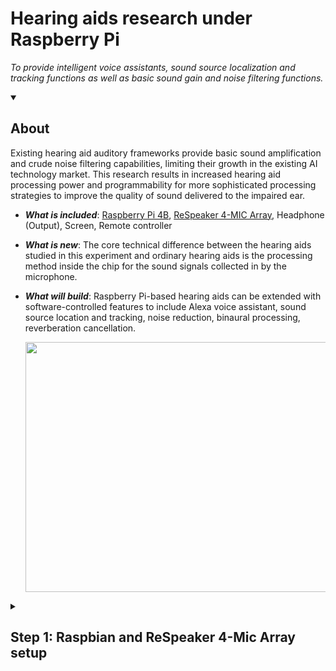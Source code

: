 <!--
  <<< Author notes: Header of the course >>>
  Include a 1280×640 image, course title in sentence case, and a concise description in emphasis.
  In your repository settings: enable template repository, add your 1280×640 social image, auto delete head branches.
  Add your open source license, GitHub uses Creative Commons Attribution 4.0 International.
-->

# Hearing aids research under Raspberry Pi

_To provide intelligent voice assistants, sound source localization and tracking functions as well as basic sound gain and noise filtering functions._

<!--
  <<< Author notes: Start of the course >>>
  Include start button, a note about Actions minutes,
  and tell the learner why they should take the course.
  Each step should be wrapped in <details>/<summary>, with an `id` set.
  The start <details> should have `open` as well.
  Do not use quotes on the <details> tag attributes.
-->

<details id=0 open>
<summary><h2>About</h2></summary>

Existing hearing aid auditory frameworks provide basic sound amplification and crude noise filtering capabilities, limiting their growth in the existing AI technology market. 
This research results in increased hearing aid processing power and programmability for more sophisticated processing strategies to improve the quality of sound delivered to the impaired ear.

- ***What is included***: [Raspberry Pi 4B](https://www.raspberrypi.com/products/raspberry-pi-4-model-b/), [ReSpeaker 4-MIC Array](https://wiki.seeedstudio.com/ReSpeaker_4_Mic_Array_for_Raspberry_Pi/), Headphone (Output), Screen, Remote controller
- ***What is new***: The core technical difference between the hearing aids studied in this experiment and ordinary hearing aids is the processing method inside the chip for the sound signals collected in by the microphone. 
- ***What will build***: Raspberry Pi-based hearing aids can be extended with software-controlled features to include Alexa voice assistant, sound source location and tracking, noise reduction, binaural processing, reverberation cancellation. 

  <div align=center><img width="876" height="400" src="https://github.com/WLi0777/Hearing-aids-research-under-Raspberry-Pi.io/blob/main/img/deliverable.png"/></div>

</details>

<details id=1>
<summary><h2>Step 1: Raspbian and ReSpeaker 4-Mic Array setup</h2></summary>
  
### :keyboard: Burn Raspbian on SD card (MacOS)

1. Go to [Raspberry Pi OS](https://www.raspberrypi.com/software/), obtain and install the .img file for Raspberry Pi Imager.
1. Go to [Index of Raspbian](https://downloads.raspberrypi.org/raspbian/images/), select 'raspbian-2020-02-14', download '2020-02-13-raspbian-buster.zip'.

     _The reason for not downloading the latest version is that ReSpeaker 4-Mic Array can only be adapted to the 2020-02-13 version of Raspbian._

1. Upload the file of Pi OS to Raspberry Pi Imager. Make sure to check the target location of the SD Card that is located on the home page of Raspberry Pi OS Imager. Click 'WRITE' to install.


  
1. Click **Create pull request**.
1. In this pull request, go to the **Files changed** tab. We made an empty file `index.md` for you.
1. Select **Edit file** from the three dotted **...** menu in the upper right corner of the file view on `index.md`.
1. On the **Edit file** tab, add a `#`, followed by a **space**, before any content you like to make it an H1 Header. You can add more headers, using one to six `#` characters followed by a **space**.
1. Above your new content, click **Preview**.
1. At the bottom of the page, type a short, meaningful commit message that describes the change you made to the file.
1. Click **Commit changes**.
1.  Wait about 20 seconds then refresh this page for the next step.

</details>
